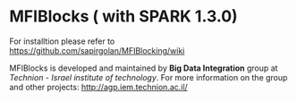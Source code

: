 MFIBlocks ( with SPARK 1.3.0)
===========

For installtion please refer to https://github.com/sapirgolan/MFIBlocking/wiki

MFIBlocks is developed and maintained by **Big Data Integration** group at _Technion - Israel institute of technology_.
For more information on the group and other projects: http://agp.iem.technion.ac.il/ 
